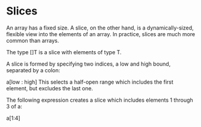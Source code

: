 # Slices
An array has a fixed size. A slice, on the other hand, is a dynamically-sized, flexible view into the elements of an array. In practice, slices are much more common than arrays.

The type []T is a slice with elements of type T.

A slice is formed by specifying two indices, a low and high bound, separated by a colon:

a[low : high]
This selects a half-open range which includes the first element, but excludes the last one.

The following expression creates a slice which includes elements 1 through 3 of a:

a[1:4]
